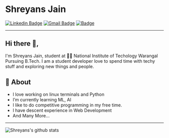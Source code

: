 # Shreyans Jain
[![Linkedin Badge](https://img.shields.io/badge/-ShreyansJain-blue?style=flat-square&logo=Linkedin&logoColor=white&link=https://www.linkedin.com/in/shreyansjain012/)](https://www.linkedin.com/in/shreyansjain012/)
[![Gmail Badge](https://img.shields.io/badge/-shreyansjain012@gmail.com-c14438?style=flat-square&logo=Gmail&logoColor=white&link=mailto:shreyansjain012@gmail.com)](mailto:shreyansjain012@gmail.com)
[![Badge](https://img.shields.io/badge/-Codechef-green?style=flat-square&logoColor=white&link=https://www.codechef.com/users/jains516)](https://www.codechef.com/users/jains516)

---
## Hi there 👋,           
I'm Shreyans Jain, student at 👨‍💻 National Institute of Techology Warangal Pursuing B.Tech. I am a student developer love to spend time with techy stuff and exploring new things and people.

## 🧐 About
- I love working on linux terminals and Python
- I’m currently learning ML, AI
- I like to do competitive programming in my free time. 
- I have descent experience in Web Development 
- And Many More...

---

![Shreyans's github stats](https://github-readme-stats.vercel.app/api?username=Shreyansjain012&&show_icons=true)
